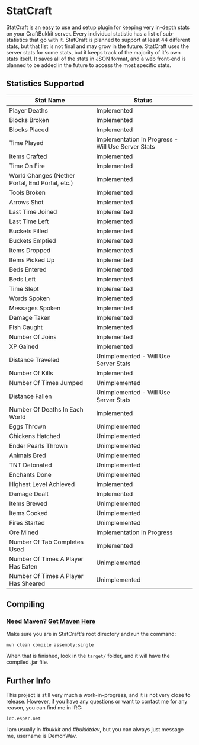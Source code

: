StatCraft
=========

StatCraft is an easy to use and setup plugin for keeping very in-depth stats on your CraftBukkit server. Every individual
statistic has a list of sub-statistics that go with it. StatCraft is planned to support at least 44 different stats, but
that list is not final and may grow in the future. StatCraft uses the server stats for some stats, but it keeps track
of the majority of it's own stats itself. It saves all of the stats in JSON format, and a web front-end is planned to be
added in the future to access the most specific stats.

Statistics Supported
--------------------

|                  Stat Name                      |                         Status                     |
|-------------------------------------------------|----------------------------------------------------|
| Player Deaths                                   | Implemented                                        |
| Blocks Broken                                   | Implemented                                        |
| Blocks Placed                                   | Implemented                                        |
| Time Played                                     | Implementation In Progress - Will Use Server Stats |
| Items Crafted                                   | Implemented                                        |
| Time On Fire                                    | Implemented                                        |
| World Changes (Nether Portal, End Portal, etc.) | Implemented                                        |
| Tools Broken                                    | Implemented                                        |
| Arrows Shot                                     | Implemented                                        |
| Last Time Joined                                | Implemented                                        |
| Last Time Left                                  | Implemented                                        |
| Buckets Filled                                  | Implemented                                        |
| Buckets Emptied                                 | Implemented                                        |
| Items Dropped                                   | Implemented                                        |
| Items Picked Up                                 | Implemented                                        |
| Beds Entered                                    | Implemented                                        |
| Beds Left                                       | Implemented                                        |
| Time Slept                                      | Implemented                                        |
| Words Spoken                                    | Implemented                                        |
| Messages Spoken                                 | Implemented                                        |
| Damage Taken                                    | Implemented                                        |
| Fish Caught                                     | Implemented                                        |
| Number Of Joins                                 | Implemented                                        |
| XP Gained                                       | Implemented                                        |
| Distance Traveled                               | Unimplemented - Will Use Server Stats              |
| Number Of Kills                                 | Implemented                                        |
| Number Of Times Jumped                          | Unimplemented                                      |
| Distance Fallen                                 | Unimplemented - Will Use Server Stats              |
| Number Of Deaths In Each World                  | Implemented                                        |
| Eggs Thrown                                     | Unimplemented                                      |
| Chickens Hatched                                | Unimplemented                                      |
| Ender Pearls Thrown                             | Unimplemented                                      |
| Animals Bred                                    | Unimplemented                                      |
| TNT Detonated                                   | Unimplemented                                      |
| Enchants Done                                   | Unimplemented                                      |
| Highest Level Achieved                          | Implemented                                        |
| Damage Dealt                                    | Implemented                                        |
| Items Brewed                                    | Unimplemented                                      |
| Items Cooked                                    | Unimplemented                                      |
| Fires Started                                   | Unimplemented                                      |
| Ore Mined                                       | Implementation In Progress                         |
| Number Of Tab Completes Used                    | Implemented                                        |
| Number Of Times A Player Has Eaten              | Unimplemented                                      |
| Number Of Times A Player Has Sheared            | Unimplemented                                      |

Compiling
---------

### Need Maven? [Get Maven Here](http://maven.apache.org/download.cgi)

Make sure you are in StatCraft's root directory and run the command:

`mvn clean compile assembly:single`

When that is finished, look in the `target/` folder, and it will have the compiled .jar file.

Further Info
------------

This project is still very much a work-in-progress, and it is not very close to release. However, if you have any questions
or want to contact me for any reason, you can find me in IRC:

`irc.esper.net`

I am usually in *#bukkit* and *#bukkitdev*, but you can always just message me, username is DemonWav.


